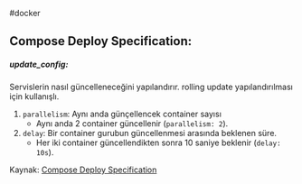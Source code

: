 #docker 
## Compose Deploy Specification:

##### update_config:
Servislerin nasıl güncelleneceğini yapılandırır. rolling update yapılandırılması için kullanışlı.
1. `parallelism`: Aynı anda günçellencek container sayısı
	+ Aynı anda 2 container güncellenir (`parallelism: 2`).
2. `delay`: Bir container gurubun güncellenmesi arasında beklenen süre.
	+ Her iki container güncellendikten sonra 10 saniye beklenir (`delay: 10s`).



Kaynak: [Compose Deploy Specification](https://docs.docker.com/compose/compose-file/deploy/)